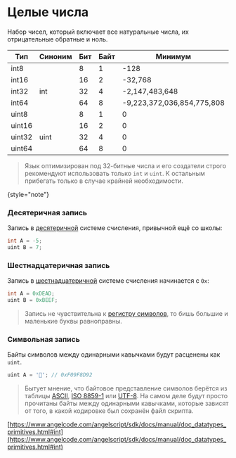 # Целые числа

Набор чисел, который включает все натуральные числа, их отрицательные обратные и ноль.

| Тип    | Синоним | Бит | Байт | Минимум                    | Максимум                   |
|--------|---------|-----|------|----------------------------|----------------------------|
| int8   |         | 8   | 1    | -128                       | 127                        |
| int16  |         | 16  | 2    | -32,768                    | 32,767                     |
| int32  | int     | 32  | 4    | -2,147,483,648             | 2,147,483,647              |
| int64  |         | 64  | 8    | -9,223,372,036,854,775,808 | 9,223,372,036,854,775,807  |
| uint8  |         | 8   | 1    | 0                          | 255                        |
| uint16 |         | 16  | 2    | 0                          | 65,535                     |
| uint32 | uint    | 32  | 4    | 0                          | 4,294,967,295              |
| uint64 |         | 64  | 8    | 0                          | 18,446,744,073,709,551,615 |

> Язык оптимизирован под 32-битные числа и его создатели строго рекомендуют использовать только `int` и `uint`. К
> остальным прибегать только в случае крайней необходимости.
>
{style="note"}

### Десятеричная запись

Запись в [десятеричной](https://w.wiki/8W59) системе счисления, привычной ещё со школы:

```C++
int A = -5;
uint B = 7;
```

### Шестнадцатеричная запись

Запись в [шестнадцатеричной](https://w.wiki/4BNZ) системе счисления начинается с `0x`:

```C++
int A = 0xDEAD;
uint B = 0xBEEF;
```

> Запись не чувствительна к [регистру символов](https://w.wiki/9tPT), то бишь большие и маленькие буквы равноправны.

### Символьная запись

Байты символов между одинарными кавычками будут расценены как `uint`.

```C++
uint A = '🍒'; // 0xF09F8D92
```

> Бытует мнение, что байтовое представление символов берётся из
> таблицы [ASCII](https://w.wiki/7hvN), [ISO 8859-1](https://w.wiki/9jeo)
> или [UTF-8](https://ru.wikipedia.org/wiki/UTF-8). На самом деле будут просто прочитаны байты между одинарными
> кавычками, которые зависят от того, в какой кодировке был сохранён файл скрипта.


[https://www.angelcode.com/angelscript/sdk/docs/manual/doc_datatypes_primitives.html#int](https://www.angelcode.com/angelscript/sdk/docs/manual/doc_datatypes_primitives.html#int)